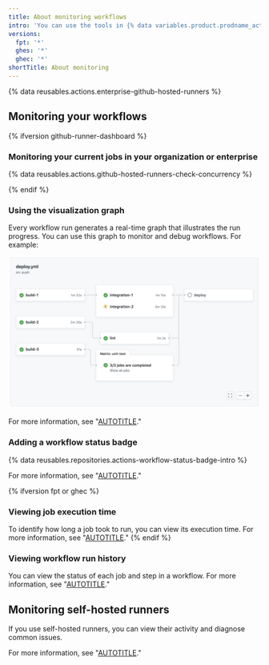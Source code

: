 ```yaml
---
title: About monitoring workflows
intro: 'You can use the tools in {% data variables.product.prodname_actions %} to monitor your workflows.'
versions:
  fpt: '*'
  ghes: '*'
  ghec: '*'
shortTitle: About monitoring
---
```


{% data reusables.actions.enterprise-github-hosted-runners %}

## Monitoring your workflows

{% ifversion github-runner-dashboard %}

### Monitoring your current jobs in your organization or enterprise

{% data reusables.actions.github-hosted-runners-check-concurrency %}

{% endif %}

### Using the visualization graph

Every workflow run generates a real-time graph that illustrates the run progress. You can use this graph to monitor and debug workflows. For example:

   ![Screenshot of the visualization graph of a workflow run.](/assets/images/help/actions/workflow-graph.png)

For more information, see "[AUTOTITLE](/actions/monitoring-and-troubleshooting-workflows/using-the-visualization-graph)."

### Adding a workflow status badge

{% data reusables.repositories.actions-workflow-status-badge-intro %}

For more information, see "[AUTOTITLE](/actions/monitoring-and-troubleshooting-workflows/adding-a-workflow-status-badge)."

{% ifversion fpt or ghec %}

### Viewing job execution time

To identify how long a job took to run, you can view its execution time. For more information, see "[AUTOTITLE](/actions/monitoring-and-troubleshooting-workflows/viewing-job-execution-time)."
{% endif %}

### Viewing workflow run history

You can view the status of each job and step in a workflow. For more information, see "[AUTOTITLE](/actions/monitoring-and-troubleshooting-workflows/viewing-workflow-run-history)."

## Monitoring self-hosted runners

If you use self-hosted runners, you can view their activity and diagnose common issues.

For more information, see "[AUTOTITLE](/actions/hosting-your-own-runners/managing-self-hosted-runners/monitoring-and-troubleshooting-self-hosted-runners)."
